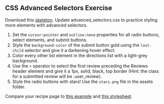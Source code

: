 ## CSS Advanced Selectors Exercise

Download this [skeleton][skeleton]. Update advanced_selectors.css to practice styling more elements with advanced selectors.

[skeleton]: ./skeleton.zip

1. Set the `cursor:pointer` and `outline:none` properties for all radio buttons, select elements, and submit buttons.
2. Style the `background-color` of the submit button gold using the `last-child` selector and give it a darkening hover effect.
3. Color every other list element in the directions list with a light-grey background.
4. Use the `+` operator to select the first review preceding the Reviews header element and give it a 1px, solid, black, top border (Hint: the class for a submitted review will be .user_review).
5. Style the radio buttons with stars! Use the `stars.png` file in the assets folder.

Compare your recipe page to [this example](./solution/example.html) and [this stylesheet](./solution/assets/advanced_selectors.css).
